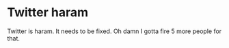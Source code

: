 # Twitter haram
Twitter is haram. It needs to be fixed. Oh damn I gotta fire 5 more people for that.